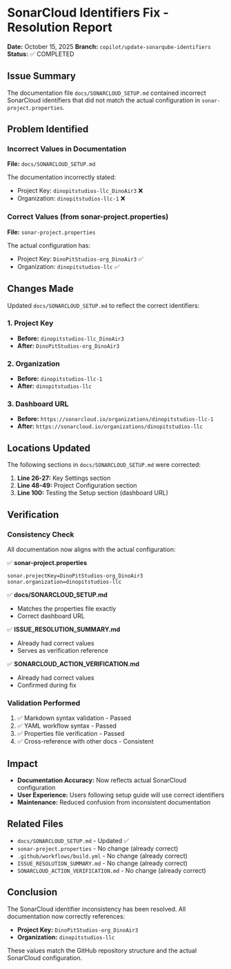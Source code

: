 # SonarCloud Identifiers Fix - Resolution Report

**Date:** October 15, 2025
**Branch:** `copilot/update-sonarqube-identifiers`
**Status:** ✅ COMPLETED

## Issue Summary

The documentation file `docs/SONARCLOUD_SETUP.md` contained incorrect SonarCloud identifiers that did not match the actual configuration in `sonar-project.properties`.

## Problem Identified

### Incorrect Values in Documentation

**File:** `docs/SONARCLOUD_SETUP.md`

The documentation incorrectly stated:

- Project Key: `dinopitstudios-llc_DinoAir3` ❌
- Organization: `dinopitstudios-llc-1` ❌

### Correct Values (from sonar-project.properties)

**File:** `sonar-project.properties`

The actual configuration has:

- Project Key: `DinoPitStudios-org_DinoAir3` ✅
- Organization: `dinopitstudios-llc` ✅

## Changes Made

Updated `docs/SONARCLOUD_SETUP.md` to reflect the correct identifiers:

### 1. Project Key

- **Before:** `dinopitstudios-llc_DinoAir3`
- **After:** `DinoPitStudios-org_DinoAir3`

### 2. Organization

- **Before:** `dinopitstudios-llc-1`
- **After:** `dinopitstudios-llc`

### 3. Dashboard URL

- **Before:** `https://sonarcloud.io/organizations/dinopitstudios-llc-1`
- **After:** `https://sonarcloud.io/organizations/dinopitstudios-llc`

## Locations Updated

The following sections in `docs/SONARCLOUD_SETUP.md` were corrected:

1. **Line 26-27:** Key Settings section
2. **Line 48-49:** Project Configuration section
3. **Line 100:** Testing the Setup section (dashboard URL)

## Verification

### Consistency Check

All documentation now aligns with the actual configuration:

✅ **sonar-project.properties**

```properties
sonar.projectKey=DinoPitStudios-org_DinoAir3
sonar.organization=dinopitstudios-llc
```

✅ **docs/SONARCLOUD_SETUP.md**

- Matches the properties file exactly
- Correct dashboard URL

✅ **ISSUE_RESOLUTION_SUMMARY.md**

- Already had correct values
- Serves as verification reference

✅ **SONARCLOUD_ACTION_VERIFICATION.md**

- Already had correct values
- Confirmed during fix

### Validation Performed

1. ✅ Markdown syntax validation - Passed
2. ✅ YAML workflow syntax - Passed
3. ✅ Properties file verification - Passed
4. ✅ Cross-reference with other docs - Consistent

## Impact

- **Documentation Accuracy:** Now reflects actual SonarCloud configuration
- **User Experience:** Users following setup guide will use correct identifiers
- **Maintenance:** Reduced confusion from inconsistent documentation

## Related Files

- `docs/SONARCLOUD_SETUP.md` - Updated ✅
- `sonar-project.properties` - No change (already correct)
- `.github/workflows/build.yml` - No change (already correct)
- `ISSUE_RESOLUTION_SUMMARY.md` - No change (already correct)
- `SONARCLOUD_ACTION_VERIFICATION.md` - No change (already correct)

## Conclusion

The SonarCloud identifier inconsistency has been resolved. All documentation now correctly references:

- **Project Key:** `DinoPitStudios-org_DinoAir3`
- **Organization:** `dinopitstudios-llc`

These values match the GitHub repository structure and the actual SonarCloud configuration.
